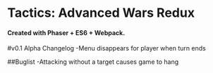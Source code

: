 # Tactics: Advanced Wars Redux
#### Created with Phaser + ES6 + Webpack.

#v0.1 Alpha Changelog
-Menu disappears for player when turn ends

##Buglist
-Attacking without a target causes game to hang